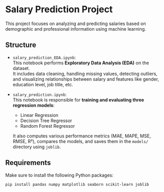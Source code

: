 # Salary Prediction Project

This project focuses on analyzing and predicting salaries based on demographic and professional information using machine learning.

##   Structure

- `salary_prediction_EDA.ipynb`:  
  This notebook performs **Exploratory Data Analysis (EDA)** on the dataset.  
  It includes data cleaning, handling missing values, detecting outliers, and visualizing relationships between salary and features like gender, education level, job title, etc.

- `salary_prediction.ipynb`:  
  This notebook is responsible for **training and evaluating three regression models**:
  - Linear Regression  
  - Decision Tree Regressor  
  - Random Forest Regressor  
  
  It also computes various performance metrics (MAE, MAPE, MSE, RMSE, R²), compares the models, and saves them in the `models/` directory using `joblib`.

##  Requirements

Make sure to install the following Python packages:

```bash
pip install pandas numpy matplotlib seaborn scikit-learn joblib
